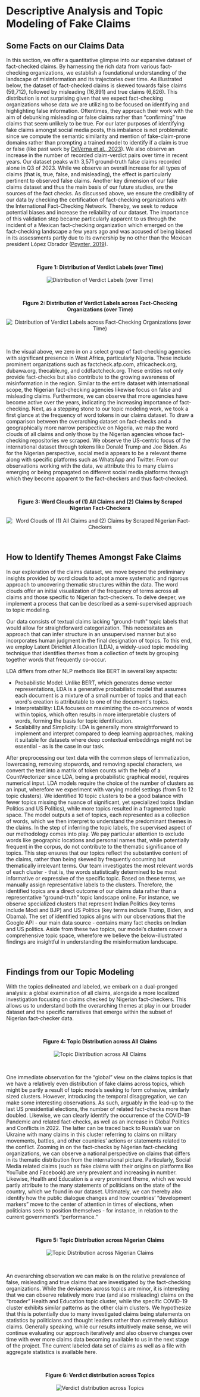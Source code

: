 # Descriptive Analysis and Topic Modeling of Fake Claims

## Some Facts on our Claims Data
In this section, we offer a quantitative glimpse into our expansive dataset of fact-checked claims. 
By harnessing the rich data from various fact-checking organizations, we establish a foundational understanding of the landscape of misinformation and its trajectories over time. 
As illustrated below, the dataset of fact-checked claims is skewed towards false claims (59,712), followed by misleading (16,891) and true claims (6,826). 
This distribution is not surprising given that we expect fact-checking organizations whose data we are utilizing to be focused on identifying and highlighting false information. 
Oftentimes, they approach their work with the aim of debunking misleading or false claims rather than “confirming” true claims that seem unlikely to be true. 
For our later purposes of identifying fake claims amongst social media posts, this imbalance is not problematic since we compute the semantic similarity and mention of fake-claim-prone domains rather than prompting a trained model to identify if a claim is true or false (like past work by [DeVerna et al., 2023](https://arxiv.org/abs/2308.10800)).
We also observe an increase in the number of recorded claim-verdict pairs over time in recent years. 
Our dataset peaks with 3,571 ground-truth false claims recorded alone in Q3 of 2023. 
While we observe an overall increase for all types of claims (that is, true, false, and misleading), the effect is particularly pertinent to observed false claims. 
Another key dimension of our fake claims dataset and thus the main basis of our future studies, are the sources of the fact checks. 
As discussed above, we ensure the credibility of our data by checking the certification of fact-checking organizations with the International Fact-Checking Network. 
Thereby, we seek to reduce potential biases and increase the reliability of our dataset. 
The importance of this validation step became particularly apparent to us through the incident of a Mexican fact-checking organization which emerged on the fact-checking landscape a few years ago and was accused of being biased in its assessments partly due to its ownership by no other than the Mexican president López Obrador ([Poynter, 2019](https://www.poynter.org/ifcn/2019/lopez-obrador-launches-its-own-verificado-and-infuriates-fact-checkers-in-mexico/)). 

&nbsp;

<p align="center">
<b>Figure 1: Distribution of Verdict Labels (over Time)</b>
<br>
<br><img src="https://drive.google.com/uc?export=view&id=1vEgYWywR69m3ZBiWiZ1FaVAHiitNygxg" alt="Distribution of Verdict Labels (over Time)"/>
<p/>

&nbsp;

<p align="center">
<b>Figure 2: Distribution of Verdict Labels across Fact-Checking Organizations (over Time)</b>
<br>
<br><img src="https://drive.google.com/uc?export=view&id=1VX4n2t3efNtytQmIj5cgWp9mx3etbUBR" alt="Distribution of Verdict Labels across Fact-Checking Organizations (over Time)"/>
<p/>

&nbsp;

In the visual above, we zero in on a select group of fact-checking agencies with significant presence in West Africa, particularly Nigeria. 
These include prominent organizations such as factcheck.afp.com, africacheck.org, dubawa.org, thecable.ng, and cddfactcheck.org. 
These entities not only provide fact-checks but also contribute to the growing awareness of misinformation in the region. 
Similar to the entire dataset with international scope, the Nigerian fact-checking agencies likewise focus on false and misleading claims. 
Furthermore, we can observe that more agencies have become active over the years, indicating the increasing importance of fact-checking.
Next, as a stepping stone to our topic modeling work, we took a first glance at the frequency of word tokens in our claims dataset. 
To draw a comparison between the overarching dataset on fact-checks and a geographically more narrow perspective on Nigeria, we map the word clouds of all claims and only those by the Nigerian agencies whose fact-checking repositories we scraped. 
We observe the US-centric focus of the international dataset through tokens like Donald Trump and Joe Biden. 
As for the Nigerian perspective, social media appears to be a relevant theme along with specific platforms such as WhatsApp and Twitter. 
From our observations working with the data, we attribute this to many claims emerging or being propagated on different social media platforms through which they become apparent to the fact-checkers and thus fact-checked.

&nbsp;

<p align="center">
<b>Figure 3: Word Clouds of (1) All Claims and (2) Claims by Scraped Nigerian Fact-Checkers</b>
<br>
<br><img src="https://drive.google.com/uc?export=view&id=1QPFufcmK9SHN3iC-sUK44l9ioKiDDpob" alt="Word Clouds of (1) All Claims and (2) Claims by Scraped Nigerian Fact-Checkers"/>
<p/>

&nbsp;

## How to Identify Themes Amongst Fake Claims
In our exploration of the claims dataset, we move beyond the preliminary insights provided by word clouds to adopt a more systematic and rigorous approach to uncovering thematic structures within the data. 
The word clouds offer an initial visualization of the frequency of terms across all claims and those specific to Nigerian fact-checkers. 
To delve deeper, we implement a process that can be described as a semi-supervised approach to topic modeling. 

Our data consists of textual claims lacking "ground-truth" topic labels that would allow for straightforward categorization. 
This necessitates an approach that can infer structure in an unsupervised manner but also incorporates human judgment in the final designation of topics. 
To this end, we employ Latent Dirichlet Allocation (LDA), a widely-used topic modeling technique that identifies themes from a collection of texts by grouping together words that frequently co-occur.

LDA differs from other NLP methods like BERT in several key aspects:
- Probabilistic Model: Unlike BERT, which generates dense vector representations, LDA is a generative probabilistic model that assumes each document is a mixture of a small number of topics and that each word's creation is attributable to one of the document's topics.
- Interpretability: LDA focuses on maximizing the co-occurrence of words within topics, which often results in more interpretable clusters of words, forming the basis for topic identification.
- Scalability and Simplicity: LDA is generally more straightforward to implement and interpret compared to deep learning approaches, making it suitable for datasets where deep contextual embeddings might not be essential - as is the case in our task.

After preprocessing our text data with the common steps of lemmatization, lowercasing, removing stopwords, and removing special characters, we convert the text into a matrix of token counts with the help of a CountVectorizer since LDA, being a probabilistic graphical model, requires numerical input. 
LDA models require the choice of the number of clusters as an input, wherefore we experiment with varying model settings (from 5 to 12 topic clusters). 
We identified 10 topic clusters to be a good balance with fewer topics missing the nuance of significant, yet specialized topics (Indian Politics and US Politics), while more topics resulted in a fragmented topic space. 
The model outputs a set of topics, each represented as a collection of words, which we then interpret to understand the predominant themes in the claims. 
In the step of inferring the topic labels, the supervised aspect of our methodology comes into play. 
We pay particular attention to exclude words like geographic locations and personal names that, while potentially frequent in the corpus, do not contribute to the thematic significance of topics. 
This step ensures that our topics reflect the substantive content of the claims, rather than being skewed by frequently occurring but thematically irrelevant terms. 
Our team investigates the most relevant words of each cluster - that is, the words statistically determined to be most informative or expressive of the specific topic. 
Based on these terms, we manually assign representative labels to the clusters. 
Therefore, the identified topics are a direct outcome of our claims data rather than a representative “ground-truth” topic landscape online. 
For instance, we observe specialized clusters that represent Indian Politics (key terms include Modi and BJP) and US Politics (key terms include Trump, Biden, and Obama). 
The set of identified topics aligns with our observations that the Google API - our main data source - contains many fact checks on Indian and US politics. 
Aside from these two topics, our model’s clusters cover a comprehensive topic space, wherefore we believe the below-illustrated findings are insightful in understanding the misinformation landscape.

&nbsp;

## Findings from our Topic Modeling
With the topics delineated and labeled, we embark on a dual-pronged analysis: a global examination of all claims, alongside a more localized investigation focusing on claims checked by Nigerian fact-checkers. 
This allows us to understand both the overarching themes at play in our broader dataset and the specific narratives that emerge within the subset of Nigerian fact-checker data. 

&nbsp;

<p align="center">
<b>Figure 4: Topic Distribution across All Claims</b>
<br>
<br><img src="https://drive.google.com/uc?export=view&id=1YyD7DuuzhRRLr6lRu0nbrhLrkzybABg3" alt="Topic Distribution across All Claims"/>
<p/>

&nbsp;

One immediate observation for the “global” view on the claims topics is that we have a relatively even distribution of fake claims across topics, which might be partly a result of topic models seeking to form cohesive, similarly sized clusters. 
However, introducing the temporal disaggregation, we can make some interesting observations. 
As such, arguably in the lead-up to the last US presidential elections, the number of related fact-checks more than doubled. 
Likewise, we can clearly identify the occurrence of the COVID-19 Pandemic and related fact-checks, as well as an increase in Global Politics and Conflicts in 2022. 
The latter can be traced back to Russia’s war on Ukraine with many claims in this cluster referring to claims on military movements, battles, and other countries’ actions or statements related to the conflict.
Zooming in on the fact-checks by Nigerian fact-checking organizations, we can observe a national perspective on claims that differs in its thematic distribution from the international picture. 
Particularly, Social Media related claims (such as fake claims with their origins on platforms like YouTube and Facebook) are very prevalent and increasing in number. 
Likewise, Health and Education is a very prominent theme, which we would partly attribute to the many statements of politicians on the state of the country, which we found in our dataset. 
Ultimately, we can thereby also identify how the public dialogue changes and how countries’ “development markers” move to the center of attention in times of elections, when politicians seek to position themselves - for instance, in relation to the current government’s “performance.”

&nbsp;

<p align="center">
<b>Figure 5: Topic Distribution across Nigerian Claims</b>
<br>
<br><img src="https://drive.google.com/uc?export=view&id=1nYdVLFeY2oi6tkdZ6U5OjyQ0v8IpmziD" alt="Topic Distribution across Nigerian Claims"/>
<p/>

&nbsp;
  
An overarching observation we can make is on the relative prevalence of false, misleading and true claims that are investigated by the fact-checking organizations. 
While the deviances across topics are minor, it is interesting that we can observe relatively more true (and also misleading) claims on the “broader” Health and Education topic cluster, while the specific COVID-19 cluster exhibits similar patterns as the other claim clusters. 
We hypothesize that this is potentially due to many investigated claims being statements on statistics by politicians and thought leaders rather than extremely dubious claims. 
Generally speaking, while our results intuitively make sense, we will continue evaluating our approach iteratively and also observe changes over time with ever more claims data becoming available to us in the next stage of the project. 
The current labeled data set of claims as well as a file with aggregate statistics is available here.

&nbsp;

<p align="center">
<b>Figure 6: Verdict distribution across Topics</b>
<br>
<br><img src="https://drive.google.com/uc?export=view&id=1l-wKgRRFIEcT53e4pLDnHVLCw_NKUi-O" alt="Verdict distribution across Topics"/>
<p/>

&nbsp;

